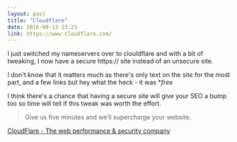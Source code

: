 ```yaml
---
layout: post
title: "Cloudflare"
date: 2016-09-13 23:23
link: https://www.cloudflare.com/
---
```

I just switched my nameservers over to clouldflare and with a bit of tweaking, I now have a secure https:// site instead of an unsecure site.

I don't know that it matters much as there's only text on the site for the most part, and a few links but hey what the heck - it was **free*

I think there's a chance that having a secure site will give your SEO a bump too so time will tell if this tweak was worth the effort. 

> Give us five minutes and we’ll supercharge your website.
> 

[CloudFlare - The web performance & security company](https://www.cloudflare.com/)
